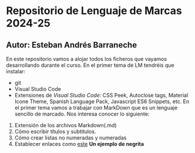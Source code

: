 # Repositorio de Lenguaje de Marcas 2024-25
## Autor: Esteban Andrés Barraneche
En este repositorio vamos a alojar todos los ficheros que vayamos desarrollando durante el curso. En el primer tema de LM tendréis que instalar:
- git
- Visual Studio Code
- Extensiones de *Visual Studio Code*: CSS Peek, Autoclose tags, Material Icone Theme, Spanish Language Pack, Javascript ES6 Snippets, etc.
En el primer tema vamos a trabajar con MarkDown que es un lenguaje sencillo de marcado. Nos interesa conocer lo siguiente:
1. Extensión de los archivos Markdown(.md)
2. Cómo escribir títulos y subtítulos.
3. Cómo crear listas no numeradas y numeradas
4. Establecer enlaces como [este](https://markdown.es/sintaxis-markdown/#links)
**Un ejemplo de negrita**

